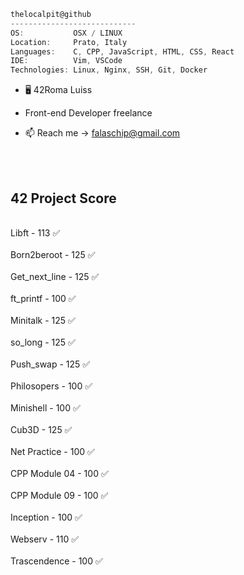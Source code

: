 

```csharp
thelocalpit@github
----------------------------
OS:           OSX / LINUX
Location:     Prato, Italy
Languages:    C, CPP, JavaScript, HTML, CSS, React
IDE:          Vim, VSCode
Technologies: Linux, Nginx, SSH, Git, Docker
```

- 🖥 42Roma Luiss
- Front-end Developer freelance
- 📫 Reach me -> falaschip@gmail.com


  <div align="center">
 <br></br>
 <h2> 42 Project Score </h2>
 <br>Libft - 113 ✅ </br>
 <br>Born2beroot - 125 ✅ </br>
 <br>Get_next_line - 125 ✅ </br>
 <br>ft_printf - 100 ✅ </br>
 <br>Minitalk - 125 ✅ </br>
 <br>so_long - 125 ✅ </br>
 <br>Push_swap - 125 ✅ </br>
 <br>Philosopers - 100 ✅ </br>
 <br>Minishell - 100 ✅ </br>
 <br>Cub3D - 125 ✅ </br>
 <br>Net Practice - 100 ✅ </br>
 <br>CPP Module 04 - 100 ✅ </br>
 <br>CPP Module 09 - 100 ✅ </br>
 <br>Inception - 100 ✅ </br>
 <br>Webserv - 110 ✅ </br>
 <br>Trascendence - 100 ✅ </br>
</div>

